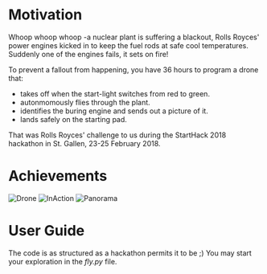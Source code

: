 
# Motivation

Whoop whoop whoop -a nuclear plant is suffering a blackout, Rolls Royces' power engines kicked in to keep the fuel rods at safe cool temperatures. Suddenly one of the engines fails, it sets on fire!

To prevent a fallout from happening, you have 36 hours to program a drone that:
- takes off when the start-light switches from red to green.
- autonmomously flies through the plant.
- identifies the buring engine and sends out a picture of it.
- lands safely on the starting pad.

That was Rolls Royces' challenge to us during the StartHack 2018 hackathon in St. Gallen, 23-25 February 2018.

# Achievements
![Drone](https://github.com/ckauth/swissless/illustrations/drone.gif)
![InAction](https://github.com/ckauth/swissless/illustrations/inAction.gif)
![Panorama](https://github.com/ckauth/swissless/illustrations/panorama.gif)

# User Guide

The code is as structured as a hackathon permits it to be ;) You may start your exploration in the _fly.py_ file.
